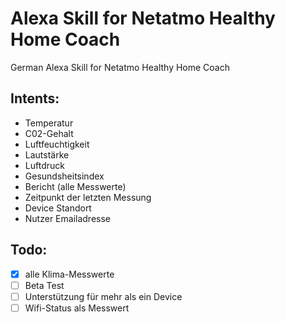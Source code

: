 # Alexa Skill for Netatmo Healthy Home Coach

German Alexa Skill for Netatmo Healthy Home Coach

## Intents:
- Temperatur
- C02-Gehalt
- Luftfeuchtigkeit
- Lautstärke
- Luftdruck
- Gesundsheitsindex
- Bericht (alle Messwerte)
- Zeitpunkt der letzten Messung
- Device Standort
- Nutzer Emailadresse


## Todo:
- [X] alle Klima-Messwerte
- [ ] Beta Test
- [ ] Unterstützung für mehr als ein Device
- [ ] Wifi-Status als Messwert
